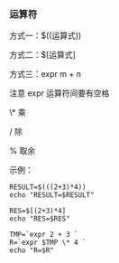 ### 运算符

方式一：$((运算式))

方式二：$[运算式]

方式三：expr m + n 

注意 expr 运算符间要有空格

\\* 乘

/ 除

% 取余

示例：
```
RESULT=$(((2+3)*4))
echo "RESULT=$RESULT"

RES=$[(2+3)*4]
echo "RES=$RES"

TMP=`expr 2 + 3 `
R=`expr $TMP \* 4 `
echo "R=$R"

```